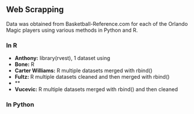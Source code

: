 ## Web Scrapping 

Data was obtained from Basketball-Reference.com for each of the Orlando Magic players using various methods in Python and R. 

### In R 
- **Anthony:** library(rvest), 1 dataset using 
- **Bone:** R 
- **Carter Williams:** R multiple datasets merged with rbind()
- **Fultz:** R multiple datasets cleaned and then merged with rbind()
- **
- **Vucevic:** R multiple datasets merged with rbind() and then cleaned 

### In Python 
